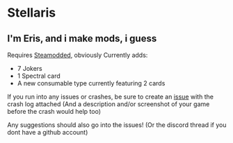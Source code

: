 # Stellaris

## I'm Eris, and i make mods, i guess

Requires [Steamodded](https://github.com/Steamodded/smods), obviously
Currently adds:
- 7 Jokers
- 1 Spectral card
- A new consumable type currently featuring 2 cards

If you run into any issues or crashes, be sure to create an [issue](https://github.com/borb43/Stellaris/issues/new) with the crash log attached
(And a description and/or screenshot of your game before the crash would help too)

Any suggestions should also go into the issues! (Or the discord thread if you dont have a github account)